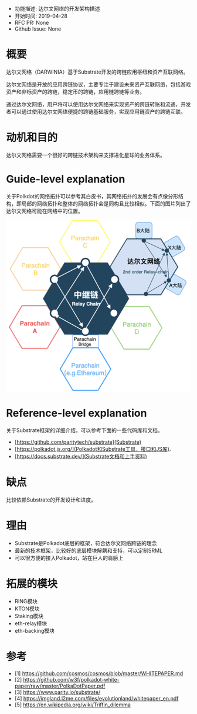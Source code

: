 - 功能描述: 达尔文网络的开发架构描述
- 开始时间: 2019-04-28
- RFC PR: None
- Github Issue: None

# 概要

达尔文网络（DARWINIA）基于Substrate开发的跨链应用枢纽和资产互联网络。

达尔文网络是开放的应用跨链协议，主要专注于建设未来资产互联网络，包括游戏资产和非标资产的跨链，稳定币的跨链，应用链跨链等业务。

通过达尔文网络，用户将可以使用达尔文网络来实现资产的跨链转账和流通，开发者可以通过使用达尔文网络便捷的跨链基础服务，实现应用链资产的跨链互联。


# 动机和目的

达尔文网络需要一个很好的跨链技术架构来支撑进化星球的业务体系。

# Guide-level explanation

关于Polkdot的网络拓扑可以参考其白皮书，其网络拓扑的发展会有点像分形结构，即局部的网络拓扑和整体的网络拓扑会是同构且比较相似。下面的图片列出了达尔文网络可能在网络中的位置。


![Polkadot and Darwinia networks](images/0001-darwinia.png)


# Reference-level explanation

关于Substrate框架的详细介绍，可以参考下面的一些代码库和文档。

- [https://github.com/paritytech/substrate](Substrate)
- [https://polkadot.js.org/](Polkadot和Substrate工具，接口和JS库).
- [https://docs.substrate.dev/](Substrate文档和上手资料)

# 缺点

比较依赖Substrate的开发设计和进度。

# 理由

- Substrate是Polkadot底层的框架，符合达尔文网络跨链的理念
- 最新的技术框架，比较好的底层模块解耦和支持，可以定制SRML
- 可以很方便的接入Polkadot，站在巨人的肩膀上

# 拓展的模块
- RING模块
- KTON模块
- Staking模块
- eth-relay模块
- eth-backing模块

# 参考

- [1] https://github.com/cosmos/cosmos/blob/master/WHITEPAPER.md
- [2] https://github.com/w3f/polkadot-white-paper/raw/master/PolkaDotPaper.pdf
- [3] https://www.parity.io/substrate/
- [4] https://imgland.l2me.com/files/evolutionland/whitepaper_en.pdf
- [5] https://en.wikipedia.org/wiki/Triffin_dilemma
